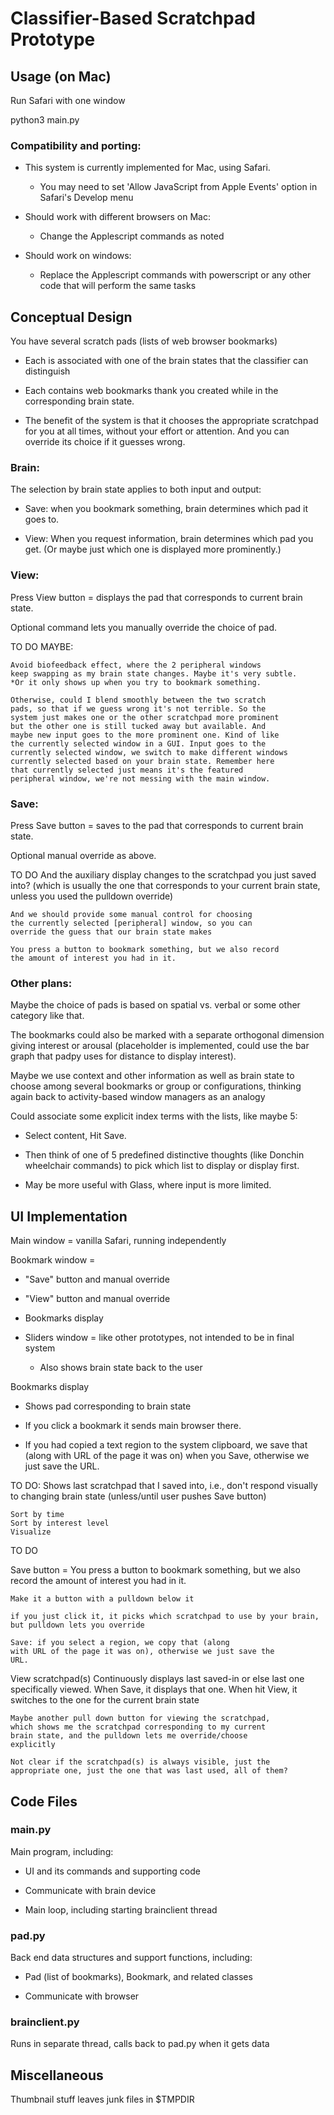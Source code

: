 # Classifier-Based Scratchpad Prototype

## Usage (on Mac)

Run Safari with one window

python3 main.py


### Compatibility and porting:

* This system is currently implemented for Mac, using Safari.

    * You may need to set 'Allow JavaScript from Apple Events' option in
Safari's Develop menu

* Should work with different browsers on Mac: 

    * Change the Applescript commands as noted

* Should work on windows:

    * Replace the Applescript commands
with powerscript or any other code that will
perform the same tasks

## Conceptual Design

You have several scratch pads (lists of web browser bookmarks)

* Each is associated with one of the brain
states that the classifier can distinguish

* Each contains web bookmarks thank you created while in the corresponding brain state.

* The benefit of the system is that it chooses the appropriate scratchpad for you at all times, without your effort or attention.
And you can override its choice if it guesses wrong.


### Brain:

The selection by brain state applies to both input and output:

* Save: when you bookmark something, brain determines
which pad it goes to.

* View: When you request information, brain determines
which pad you get. (Or maybe just
which one is displayed more prominently.)

### View:

Press View button = displays the pad that corresponds
to current brain state.

Optional command lets you
manually override the choice of pad.

TO DO MAYBE:

	Avoid biofeedback effect, where the 2 peripheral windows
	keep swapping as my brain state changes. Maybe it's very subtle.
	*Or it only shows up when you try to bookmark something.

	Otherwise, could I blend smoothly between the two scratch
	pads, so that if we guess wrong it's not terrible. So the
	system just makes one or the other scratchpad more prominent
	but the other one is still tucked away but available. And
	maybe new input goes to the more prominent one. Kind of like
	the currently selected window in a GUI. Input goes to the
	currently selected window, we switch to make different windows
	currently selected based on your brain state. Remember here
	that currently selected just means it's the featured
	peripheral window, we're not messing with the main window.

### Save:

Press Save button = saves to the pad that corresponds
to current brain state.

Optional manual override as above.

TO DO
	And the auxiliary display changes to the scratchpad you just
	saved into? (which is usually the one that corresponds to your
	current brain state, unless you used the pulldown override)

	And we should provide some manual control for choosing
	the currently selected [peripheral] window, so you can
	override the guess that our brain state makes

	You press a button to bookmark something, but we also record
	the amount of interest you had in it.

### Other plans:

Maybe the choice of pads is based on spatial
vs. verbal or some other category like that.

The bookmarks could also be marked with a separate orthogonal
dimension giving interest or arousal (placeholder is implemented,
could use the bar graph that padpy uses for distance to display interest).

Maybe we use context and other information as well as
brain state to choose among several bookmarks or group or
configurations, thinking again back to
activity-based window managers as an analogy

Could associate some explicit index terms with the lists, like maybe 5:

* Select content, Hit Save.

* Then think of one of 5 predefined distinctive thoughts
(like Donchin wheelchair commands) to pick which list to display
or display first.

* May be more useful with Glass, where input is more limited.


## UI Implementation

Main window = vanilla Safari, running independently

Bookmark window =

* "Save" button and manual override

* "View" button and manual override

* Bookmarks display

* Sliders window = like other prototypes, not intended to be in final system

    * Also shows brain state back to the user

Bookmarks display

* Shows pad corresponding to brain state

* If you click a bookmark it sends main browser there.

* If you had copied a text region to the system clipboard, we save that (along
with URL of the page it was on) when you Save, otherwise we just save the
URL.

TO DO:
	Shows last scratchpad that I saved into,
	i.e., don't respond visually to changing brain state
	(unless/until user pushes Save button)

	Sort by time
	Sort by interest level
	Visualize

TO DO

Save button = You press a button to bookmark something, but we also record
the amount of interest you had in it.

	Make it a button with a pulldown below it

	if you just click it, it picks which scratchpad to use by your brain,
	but pulldown lets you override

	Save: if you select a region, we copy that (along
	with URL of the page it was on), otherwise we just save the
	URL.

View scratchpad(s)
	Continuously displays last saved-in or else last one
	specifically viewed.
	When Save, it displays that one.
	When hit View, it switches to the one for the current brain state

	Maybe another pull down button for viewing the scratchpad,
	which shows me the scratchpad corresponding to my current
	brain state, and the pulldown lets me override/choose
	explicitly

	Not clear if the scratchpad(s) is always visible, just the
	appropriate one, just the one that was last used, all of them?

## Code Files

### main.py

Main program, including:

* UI and its commands and supporting code

* Communicate with brain device

* Main loop, including starting brainclient thread

### pad.py

Back end data structures and support functions, including:

* Pad (list of bookmarks), Bookmark, and related classes

* Communicate with browser

### brainclient.py

Runs in separate thread, calls back to pad.py when it gets data

## Miscellaneous

Thumbnail stuff leaves junk files in $TMPDIR
